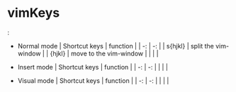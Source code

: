 # vimKeys

<LADER> : <SPACE>

- Normal mode
| Shortcut keys      | function               |
| -:                 | -:                     |
| s{hjkl}            | split the vim-window   |
| <LEADER>{hjkl}     | move to the vim-window |
|                    |                        |

- Insert mode
| Shortcut keys | function |
| -:            | -:       |
|               |          |

- Visual mode
| Shortcut keys | function |
| -:            | -:       |
|               |          |

